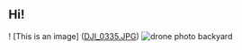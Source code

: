 ## Hi!

! [This is an image] ([DJI_0335.JPG](https://github.com/tkylesh/tkylesh/blob/main/DJI_0335.JPG))
<img src="https://github.com/tkylesh/tkylesh/blob/main/DJI_0335.JPG" alt="drone photo backyard"/>
